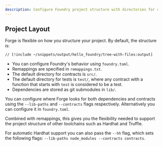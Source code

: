 ```yaml
---
description: Configure Foundry project structure with directories for contracts, tests, dependencies, and configuration files.
---
```


## Project Layout

Forge is flexible on how you structure your project. By default, the structure is:

```sh
// [!include ~/snippets/output/hello_foundry/tree-with-files:output]
```

- You can configure Foundry's behavior using `foundry.toml`.
- Remappings are specified in `remappings.txt`.
- The default directory for contracts is `src/`.
- The default directory for tests is `test/`, where any contract with a function that starts with `test` is considered to be a test.
- Dependencies are stored as git submodules in `lib/`.

You can configure where Forge looks for both dependencies and contracts using the `--lib-paths` and `--contracts` flags respectively. Alternatively you can configure it in `foundry.toml`.

Combined with remappings, this gives you the flexibility needed to support the project structure of other toolchains such as Hardhat and Truffle.

For automatic Hardhat support you can also pass the `--hh` flag, which sets the following flags: `--lib-paths node_modules --contracts contracts`.
